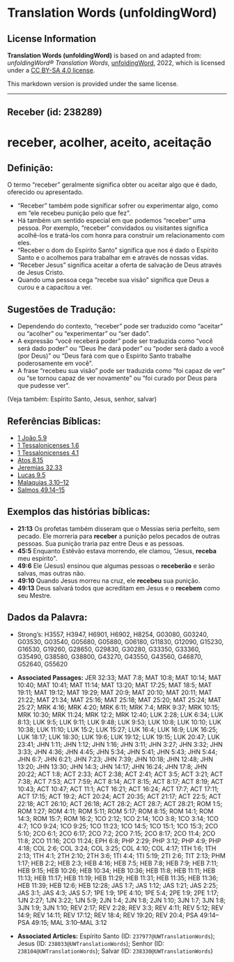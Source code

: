# Translation Words (unfoldingWord)

## License Information

**Translation Words (unfoldingWord)** is based on and adapted from: _unfoldingWord® Translation Words_, [unfoldingWord](https://unfoldingword.org/utw), 2022, which is licensed under a [CC BY-SA 4.0 license](https://creativecommons.org/licenses/by-sa/4.0/legalcode.en).

This markdown version is provided under the same license.



--------------------------------

## Receber (id: 238289)

receber, acolher, aceito, aceitação
===================================

Definição:
----------

O termo “receber” geralmente significa obter ou aceitar algo que é dado, oferecido ou apresentado.

* “Receber” também pode significar sofrer ou experimentar algo, como em “ele recebeu punição pelo que fez".
* Há também um sentido especial em que podemos “receber” uma pessoa. Por exemplo, “receber” convidados ou visitantes significa acolhê\-los e tratá\-los com honra para construir um relacionamento com eles.
* “Receber o dom do Espírito Santo” significa que nos é dado o Espírito Santo e o acolhemos para trabalhar em e através de nossas vidas.
* “Receber Jesus” significa aceitar a oferta de salvação de Deus através de Jesus Cristo.
* Quando uma pessoa cega “recebe sua visão” significa que Deus a curou e a capacitou a ver.

Sugestões de Tradução:
----------------------

* Dependendo do contexto, “receber” pode ser traduzido como “aceitar” ou “acolher” ou “experimentar” ou “ser dado".
* A expressão “você receberá poder” pode ser traduzida como “você será dado poder” ou “Deus lhe dará poder” ou “poder será dado a você (por Deus)” ou “Deus fará com que o Espírito Santo trabalhe poderosamente em você".
* A frase “recebeu sua visão” pode ser traduzida como “foi capaz de ver” ou “se tornou capaz de ver novamente” ou “foi curado por Deus para que pudesse ver".

(Veja também: Espírito Santo, Jesus, senhor, salvar)

Referências Bíblicas:
---------------------

* [1 João 5\.9](https://ref.ly/1John5:9)
* [1 Tessalonicenses 1\.6](https://ref.ly/1Thess1:6)
* [1 Tessalonicenses 4\.1](https://ref.ly/1Thess4:1)
* [Atos 8\.15](https://ref.ly/Acts8:15)
* [Jeremias 32\.33](https://ref.ly/Jer32:33)
* [Lucas 9\.5](https://ref.ly/Luke9:5)
* [Malaquias 3\.10–12](https://ref.ly/Mal3:10-Mal3:12)
* [Salmos 49\.14–15](https://ref.ly/Ps49:14-Ps49:15)

Exemplos das histórias bíblicas:
--------------------------------

* **21:13** Os profetas também disseram que o Messias seria perfeito, sem pecado. Ele morreria para **receber** a punição pelos pecados de outras pessoas. Sua punição traria paz entre Deus e as pessoas.
* **45:5** Enquanto Estêvão estava morrendo, ele clamou, “Jesus, **receba** meu espírito".
* **49:6** Ele (Jesus) ensinou que algumas pessoas o **receberão** e serão salvas, mas outras não.
* **49:10** Quando Jesus morreu na cruz, ele **recebeu** sua punição.
* **49:13** Deus salvará todos que acreditam em Jesus e o **recebem** como seu Mestre.

Dados da Palavra:
-----------------

* Strong’s: H3557, H3947, H6901, H6902, H8254, G03080, G03240, G03530, G03540, G05680, G05880, G06180, G11830, G12090, G15230, G16530, G19260, G28650, G29830, G30280, G33350, G33360, G35490, G38580, G38800, G43270, G43550, G43560, G46870, G52640, G55620

* **Associated Passages:** JER 32:33; MAT 7:8; MAT 10:8; MAT 10:14; MAT 10:40; MAT 10:41; MAT 11:14; MAT 13:20; MAT 17:25; MAT 18:5; MAT 19:11; MAT 19:12; MAT 19:29; MAT 20:9; MAT 20:10; MAT 20:11; MAT 21:22; MAT 21:34; MAT 25:16; MAT 25:18; MAT 25:20; MAT 25:24; MAT 25:27; MRK 4:16; MRK 4:20; MRK 6:11; MRK 7:4; MRK 9:37; MRK 10:15; MRK 10:30; MRK 11:24; MRK 12:2; MRK 12:40; LUK 2:28; LUK 6:34; LUK 8:13; LUK 9:5; LUK 9:11; LUK 9:48; LUK 9:53; LUK 10:8; LUK 10:10; LUK 10:38; LUK 11:10; LUK 15:2; LUK 15:27; LUK 16:4; LUK 16:9; LUK 16:25; LUK 18:17; LUK 18:30; LUK 19:6; LUK 19:12; LUK 19:15; LUK 20:47; LUK 23:41; JHN 1:11; JHN 1:12; JHN 1:16; JHN 3:11; JHN 3:27; JHN 3:32; JHN 3:33; JHN 4:36; JHN 4:45; JHN 5:34; JHN 5:41; JHN 5:43; JHN 5:44; JHN 6:7; JHN 6:21; JHN 7:23; JHN 7:39; JHN 10:18; JHN 12:48; JHN 13:20; JHN 13:30; JHN 14:3; JHN 14:17; JHN 16:24; JHN 17:8; JHN 20:22; ACT 1:8; ACT 2:33; ACT 2:38; ACT 2:41; ACT 3:5; ACT 3:21; ACT 7:38; ACT 7:53; ACT 7:59; ACT 8:14; ACT 8:15; ACT 8:17; ACT 8:19; ACT 10:43; ACT 10:47; ACT 11:1; ACT 16:21; ACT 16:24; ACT 17:7; ACT 17:11; ACT 17:15; ACT 19:2; ACT 20:24; ACT 20:35; ACT 21:17; ACT 22:5; ACT 22:18; ACT 26:10; ACT 26:18; ACT 28:2; ACT 28:7; ACT 28:21; ROM 1:5; ROM 1:27; ROM 4:11; ROM 5:11; ROM 5:17; ROM 8:15; ROM 14:1; ROM 14:3; ROM 15:7; ROM 16:2; 1CO 2:12; 1CO 2:14; 1CO 3:8; 1CO 3:14; 1CO 4:7; 1CO 9:24; 1CO 9:25; 1CO 11:23; 1CO 14:5; 1CO 15:1; 1CO 15:3; 2CO 5:10; 2CO 6:1; 2CO 6:17; 2CO 7:2; 2CO 7:15; 2CO 8:17; 2CO 11:4; 2CO 11:8; 2CO 11:16; 2CO 11:24; EPH 6:8; PHP 2:29; PHP 3:12; PHP 4:9; PHP 4:18; COL 2:6; COL 3:24; COL 3:25; COL 4:10; COL 4:17; 1TH 1:6; 1TH 2:13; 1TH 4:1; 2TH 2:10; 2TH 3:6; 1TI 4:4; 1TI 5:19; 2TI 2:6; TIT 2:13; PHM 1:17; HEB 2:2; HEB 2:3; HEB 4:16; HEB 7:5; HEB 7:8; HEB 7:9; HEB 7:11; HEB 9:15; HEB 10:26; HEB 10:34; HEB 10:36; HEB 11:8; HEB 11:11; HEB 11:13; HEB 11:17; HEB 11:19; HEB 11:29; HEB 11:31; HEB 11:35; HEB 11:36; HEB 11:39; HEB 12:6; HEB 12:28; JAS 1:7; JAS 1:12; JAS 1:21; JAS 2:25; JAS 3:1; JAS 4:3; JAS 5:7; 1PE 1:9; 1PE 4:10; 1PE 5:4; 2PE 1:9; 2PE 1:17; 1JN 2:27; 1JN 3:22; 1JN 5:9; 2JN 1:4; 2JN 1:8; 2JN 1:10; 3JN 1:7; 3JN 1:8; 3JN 1:9; 3JN 1:10; REV 2:17; REV 2:28; REV 3:3; REV 4:11; REV 5:12; REV 14:9; REV 14:11; REV 17:12; REV 18:4; REV 19:20; REV 20:4; PSA 49:14–PSA 49:15; MAL 3:10–MAL 3:12
* **Associated Articles:** Espírito Santo (ID: `237977@UWTranslationWords`); Jesus (ID: `238033@UWTranslationWords`); Senhor (ID: `238104@UWTranslationWords`); Salvar (ID: `238330@UWTranslationWords`)

